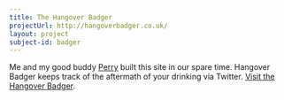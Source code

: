 ```yaml
---
title: The Hangover Badger
projectUrl: http://hangoverbadger.co.uk/
layout: project
subject-id: badger
---
```


<p class="cramp">
    Me and my good buddy <a href="http://www.phwebs.co.uk/">Perry</a> built this site in our spare time. Hangover Badger keeps track of the aftermath of your drinking via Twitter. <a href="{{ page.projectUrl }}">Visit the Hangover Badger</a>.
</p>
